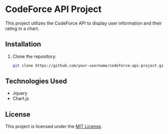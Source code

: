# CodeForce API Project

This project utilizes the CodeForce API to display user information and their rating in a chart.

## Installation

1. Clone the repository:

    ```bash
    git clone https://github.com/your-username/codeforce-api-project.git
    ```

## Technologies Used

- Jquery
- Chart.js

## License

This project is licensed under the [MIT License](LICENSE).
